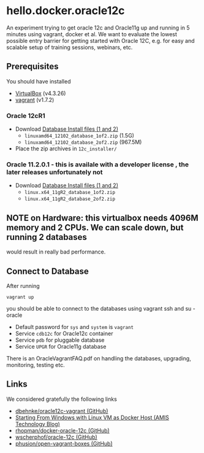 # hello.docker.oracle12c

An experiment trying to get oracle 12c and Oracle11g up and running in 5 minutes using vagrant, docker et al.
We want to evaluate the lowest possible entry barrier for getting started with Oracle 12C, e.g. for easy 
and scalable setup of training sessions, webinars, etc. 

## Prerequisites

You should have installed

- [VirtualBox](https://www.virtualbox.org/) (v4.3.26)
- [vagrant](https://www.vagrantup.com/) (v1.7.2)

### Oracle 12cR1

- Download [Database Install files (1 and 2)](http://www.oracle.com/technetwork/database/enterprise-edition/downloads/database12c-linux-download-1959253.html)
    - `linuxamd64_12102_database_1of2.zip` (1.5G)
    - `linuxamd64_12102_database_2of2.zip` (967.5M)
- Place the zip archives in `12c_installer/`

### Oracle 11.2.0.1 - this is availale with a developer license , the later releases unfortunately not

- Download [Database Install files (1 and 2)](http://www.oracle.com/technetwork/database/enterprise-edition/downloads/112010-linx8664soft-100572.html)
    - `linux.x64_11gR2_database_1of2.zip`
    - `linux.x64_11gR2_database_2of2.zip`

## NOTE on Hardware: this virtualbox needs 4096M memory and 2 CPUs. We can scale down, but running 2 databases
   would result in really bad performance.

## Connect to Database

After running

    vagrant up

you should be able to connect to the databases using vagrant ssh and su - oracle 

- Default password for `sys` and `system` is `vagrant`
- Service `cdb12c` for Oracle12c container
- Service `pdb` for pluggable database
- Service `UPGR` for Oracle11g database

There is an OracleVagrantFAQ.pdf on handling the databases, upgrading, monitoring, testing etc.

## Links

We considered gratefully the following links

- [dbehnke/oracle12c-vagrant (GitHub)](https://github.com/dbehnke/oracle12c-vagrant)
- [Starting From Windows with Linux VM as Docker Host (AMIS Technology Blog)](https://technology.amis.nl/2015/03/15/docker-take-two-starting-from-windows-with-linux-vm-as-docker-host/)
- [rhopman/docker-oracle-12c (GitHub)](https://github.com/rhopman/docker-oracle-12c)
- [wscherphof/oracle-12c (GitHub)](https://github.com/wscherphof/oracle-12c)
- [phusion/open-vagrant-boxes (GitHub)](https://github.com/phusion/open-vagrant-boxes)

